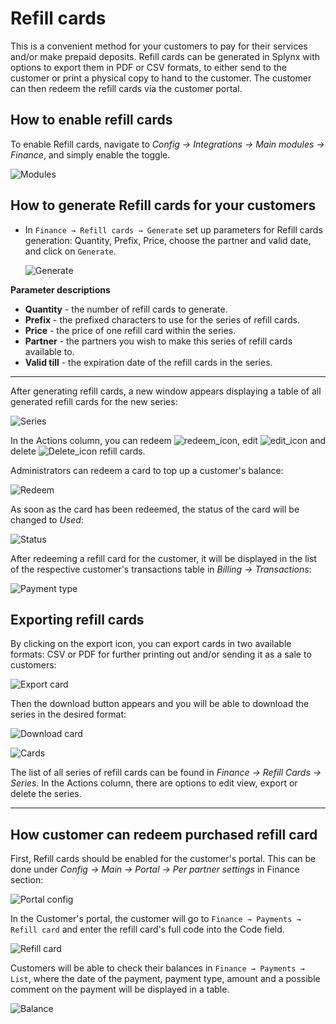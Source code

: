Refill cards
==========

This is a convenient method for your customers to pay for their services and/or make prepaid deposits. Refill cards can be generated in Splynx with options to export them in PDF or CSV formats, to either send to the customer or print a physical copy to hand to the customer. The customer can then redeem the refill cards via the customer portal.


## How to enable refill cards

To enable Refill cards, navigate to *Config → Integrations → Main modules → Finance*, and simply enable the toggle.

![Modules](main_modules.png)


## How to generate Refill cards for your customers

* In `Finance → Refill cards → Generate` set up parameters for Refill cards generation: Quantity, Prefix, Price, choose the partner and valid date, and click on `Generate`.

  ![Generate](generate_refillcards.png)

**Parameter descriptions**

* **Quantity** - the number of refill cards to generate.
* **Prefix** - the prefixed characters to use for the series of refill cards.
* **Price** - the price of one refill card within the series.
* **Partner** - the partners you wish to make this series of refill cards available to.
* **Valid till** - the expiration date of the refill cards in the series.
******************************************************************************
After generating refill cards, a new window appears displaying a table of all generated refill cards for the new series:

  ![Series](view_s.png)

  In the Actions column, you can redeem <icon class="image-icon">![redeem_icon](redeem_icon.png)</icon>, edit <icon class="image-icon">![edit_icon](edit_icon.png)</icon> and delete <icon class="image-icon">![Delete_icon](delete_icon.png)</icon> refill cards.


Administrators can redeem a card to top up a customer's balance:

![Redeem](redeem_card.png)

As soon as the card has been redeemed, the status of the card will be changed to *Used*:

![Status](status.png)

After redeeming a refill card for the customer, it will be displayed in the list of the respective customer's transactions table in *Billing → Transactions*:

![Payment type](payment_type.png)

## Exporting refill cards

By clicking on the export icon, you can export cards in two available formats: CSV or PDF for further printing out and/or sending it as a sale to customers:

![Export card](export_card.png)

Then the download button appears and you will be able to download the series in the desired format:

![Download card](download_series.png)

![Cards](cards.png)

The list of all series of refill cards can be found in _Finance → Refill Cards → Series_. In the Actions column, there are options to edit view, export or delete the series.

**********************************************************
## How customer can redeem purchased refill card

First, Refill cards should be enabled for the customer's portal. This can be done under *Config → Main → Portal → Per partner settings* in Finance section:

![Portal config](portal_config.png)


In the Customer's portal, the customer will go to `Finance → Payments → Refill card` and enter the refill card's full code into the Code field.

![Refill card](refill_card.png)


Customers will be able to check their balances in `Finance → Payments → List`, where the date of the payment, payment type, amount and a possible comment on the payment will be displayed in a table.

![Balance](balance.png)
